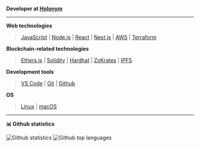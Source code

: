 
<!--
### Hi there 👋

**calebtuttle/calebtuttle** is a ✨ _special_ ✨ repository because its `README.md` (this file) appears on your GitHub profile.

Here are some ideas to get you started:

- 🔭 I’m currently working on ...
- 🌱 I’m currently learning ...
- 👯 I’m looking to collaborate on ...
- 🤔 I’m looking for help with ...
- 💬 Ask me about ...
- 📫 How to reach me: ...
- 😄 Pronouns: ...
- ⚡ Fun fact: ...
-->



**Developer at [Holonym](https://holonym.id/)**

---

**Web technologies**

> [JavaScript](https://www.javascript.com/) | [Node.js](https://nodejs.org/) | [React](https://reactjs.org/) | [Next.js](https://nextjs.org/) | [AWS](https://aws.amazon.com/) | [Terraform](https://www.terraform.io/)

**Blockchain-related technologies**

> [Ethers.js](https://github.com/ethers-io/ethers.js/) | [Solidity](https://github.com/ethereum/solidity) | [Hardhat](https://hardhat.org/) | [ZoKrates](https://zokrates.github.io/) | [IPFS](https://ipfs.io/)

**Development tools**

> [VS Code](https://code.visualstudio.com/) | [Git](https://git-scm.com/) | [Github](https://github.com/)

**OS**

> [Linux](https://www.linuxfoundation.org/) | [macOS](https://www.apple.com/macos/)

---

**📊 Github statistics**

![Github statistics](https://github-readme-stats.vercel.app/api?username=calebtuttle&include_all_commits=true&count_private=true&hide_title=true&hide_border=true&show_icons=true&theme=graywhite)
![Github top languages](https://github-readme-stats.vercel.app/api/top-langs?username=calebtuttle&locale=en&layout=compact&hide_border=true&theme=graywhite)
<!-- ![Github profile trophy](https://github-profile-trophy.vercel.app/?username=cedoor&margin-w=15&rank=SSS,SS,S,AAA,AA,A,B&theme=flat) -->

